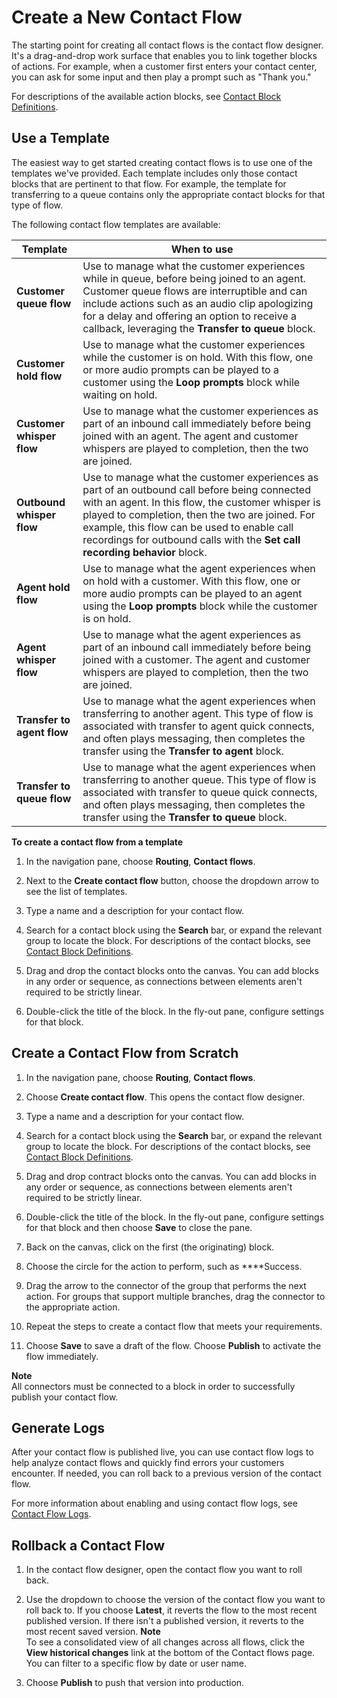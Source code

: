 # Create a New Contact Flow<a name="create-contact-flow"></a>

The starting point for creating all contact flows is the contact flow designer\. It's a drag\-and\-drop work surface that enables you to link together blocks of actions\. For example, when a customer first enters your contact center, you can ask for some input and then play a prompt such as "Thank you\."

For descriptions of the available action blocks, see [Contact Block Definitions](contact-blocks.md)\.

## <a name="w11aac11c17b7b7"></a>

## Use a Template<a name="template"></a>

The easiest way to get started creating contact flows is to use one of the templates we've provided\. Each template includes only those contact blocks that are pertinent to that flow\. For example, the template for transferring to a queue contains only the appropriate contact blocks for that type of flow\. 

The following contact flow templates are available:


| Template | When to use | 
| --- | --- | 
|  **Customer queue flow**  |  Use to manage what the customer experiences while in queue, before being joined to an agent\. Customer queue flows are interruptible and can include actions such as an audio clip apologizing for a delay and offering an option to receive a callback, leveraging the **Transfer to queue** block\.  | 
|  **Customer hold flow**  |  Use to manage what the customer experiences while the customer is on hold\. With this flow, one or more audio prompts can be played to a customer using the **Loop prompts** block while waiting on hold\.  | 
|  **Customer whisper flow**  |  Use to manage what the customer experiences as part of an inbound call immediately before being joined with an agent\. The agent and customer whispers are played to completion, then the two are joined\.  | 
|  **Outbound whisper flow**  |  Use to manage what the customer experiences as part of an outbound call before being connected with an agent\. In this flow, the customer whisper is played to completion, then the two are joined\. For example, this flow can be used to enable call recordings for outbound calls with the **Set call recording behavior** block\.  | 
|  **Agent hold flow**  |  Use to manage what the agent experiences when on hold with a customer\. With this flow, one or more audio prompts can be played to an agent using the **Loop prompts** block while the customer is on hold\.  | 
| **Agent whisper flow** | Use to manage what the agent experiences as part of an inbound call immediately before being joined with a customer\. The agent and customer whispers are played to completion, then the two are joined\. | 
| **Transfer to agent flow** | Use to manage what the agent experiences when transferring to another agent\. This type of flow is associated with transfer to agent quick connects, and often plays messaging, then completes the transfer using the **Transfer to agent** block\. | 
| **Transfer to queue flow** | Use to manage what the agent experiences when transferring to another queue\. This type of flow is associated with transfer to queue quick connects, and often plays messaging, then completes the transfer using the **Transfer to queue** block\. | 

**To create a contact flow from a template**

1. In the navigation pane, choose **Routing**, **Contact flows**\.

1. Next to the **Create contact flow** button, choose the dropdown arrow to see the list of templates\.

1. Type a name and a description for your contact flow\.

1. Search for a contact block using the **Search** bar, or expand the relevant group to locate the block\. For descriptions of the contact blocks, see [Contact Block Definitions](contact-blocks.md)\.

1. Drag and drop the contact blocks onto the canvas\. You can add blocks in any order or sequence, as connections between elements aren't required to be strictly linear\.

1. Double\-click the title of the block\. In the fly\-out pane, configure settings for that block\.

## Create a Contact Flow from Scratch<a name="new"></a>

1. In the navigation pane, choose **Routing**, **Contact flows**\.

1. Choose **Create contact flow**\. This opens the contact flow designer\. 

1. Type a name and a description for your contact flow\.

1. Search for a contact block using the **Search** bar, or expand the relevant group to locate the block\. For descriptions of the contact blocks, see [Contact Block Definitions](contact-blocks.md)\.

1. Drag and drop contract blocks onto the canvas\. You can add blocks in any order or sequence, as connections between elements aren't required to be strictly linear\.

1. Double\-click the title of the block\. In the fly\-out pane, configure settings for that block and then choose **Save** to close the pane\.

1. Back on the canvas, click on the first \(the originating\) block\.

1. Choose the circle for the action to perform, such as ****Success\.

1. Drag the arrow to the connector of the group that performs the next action\. For groups that support multiple branches, drag the connector to the appropriate action\. 

1. Repeat the steps to create a contact flow that meets your requirements\.

1. Choose **Save** to save a draft of the flow\. Choose **Publish** to activate the flow immediately\.

**Note**  
All connectors must be connected to a block in order to successfully publish your contact flow\.

## Generate Logs<a name="logs"></a>

After your contact flow is published live, you can use contact flow logs to help analyze contact flows and quickly find errors your customers encounter\. If needed, you can roll back to a previous version of the contact flow\. 

For more information about enabling and using contact flow logs, see [Contact Flow Logs](contact-flow-logs.md)\. 

## Rollback a Contact Flow<a name="rollback"></a><a name="rollback"></a>

1. In the contact flow designer, open the contact flow you want to roll back\.

1. Use the dropdown to choose the version of the contact flow you want to roll back to\. If you choose **Latest**, it reverts the flow to the most recent published version\. If there isn't a published version, it reverts to the most recent saved version\. 
**Note**  
To see a consolidated view of all changes across all flows, click the **View historical changes** link at the bottom of the Contact flows page\. You can filter to a specific flow by date or user name\.

1. Choose **Publish** to push that version into production\. 
